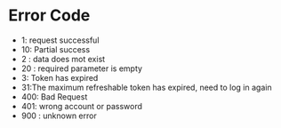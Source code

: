 ﻿---
sidebar_position: 10000
---
# Error Code
* 1: request successful
* 10: Partial success
* 2 : data does mot exist
* 20 : required parameter is empty
* 3: Token has expired
* 31:The maximum refreshable token has expired, need to log in again
* 400: Bad Request
* 401: wrong account or password 
* 900 : unknown error
